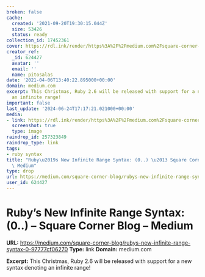 ```yaml
---
broken: false
cache:
  created: '2021-09-20T19:30:15.044Z'
  size: 53426
  status: ready
collection_id: 17452361
cover: https://rdl.ink/render/https%3A%2F%2Fmedium.com%2Fsquare-corner-blog%2Frubys-new-infinite-range-syntax-0-97777cf06270
creator_ref:
  _id: 624427
  avatar: ''
  email: ''
  name: pitosalas
date: '2021-04-06T13:40:22.895000+00:00'
domain: medium.com
excerpt: This Christmas, Ruby 2.6 will be released with support for a new syntax denoting
  an infinite range!
important: false
last_update: '2024-06-24T17:17:21.021000+00:00'
media:
- link: https://rdl.ink/render/https%3A%2F%2Fmedium.com%2Fsquare-corner-blog%2Frubys-new-infinite-range-syntax-0-97777cf06270
  screenshot: true
  type: image
raindrop_id: 257323849
raindrop_type: link
tags:
- ruby syntax
title: "Ruby\u2019s New Infinite Range Syntax: (0..) \u2013 Square Corner Blog \u2013\
  \ Medium"
type: drop
url: https://medium.com/square-corner-blog/rubys-new-infinite-range-syntax-0-97777cf06270
user_id: 624427
---
```


# Ruby’s New Infinite Range Syntax: (0..) – Square Corner Blog – Medium

**URL:** https://medium.com/square-corner-blog/rubys-new-infinite-range-syntax-0-97777cf06270
**Type:** link
**Domain:** medium.com

**Excerpt:** This Christmas, Ruby 2.6 will be released with support for a new syntax denoting an infinite range!

